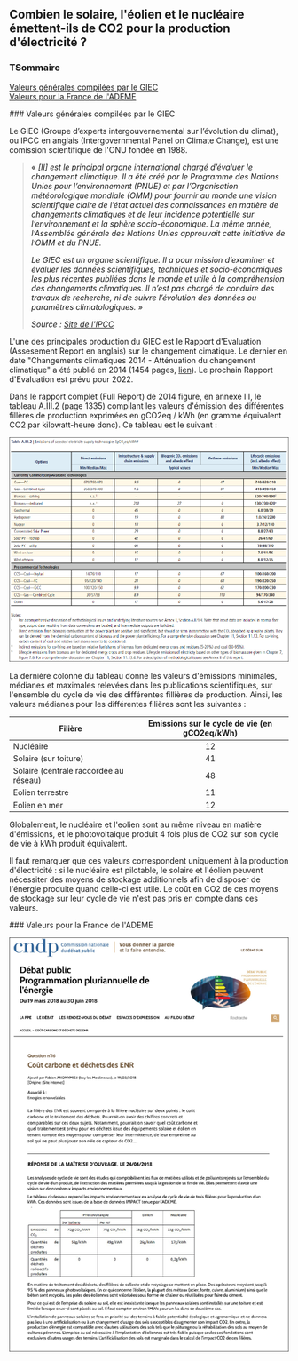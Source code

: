 ## Combien le solaire, l'éolien et le nucléaire émettent-ils de CO2 pour la production d'électricité ?

### TSommaire  
[Valeurs générales compilées par le GIEC](#general)  
[Valeurs pour la France de l'ADEME](#en_france)

<a name="general"/>
### Valeurs générales compilées par le GIEC

Le GIEC (Groupe d’experts intergouvernemental sur l’évolution du climat), ou IPCC en anglais (Intergovernmental Panel on Climate Change), est une comission scientifique de l'ONU fondée en 1988.

> « *[Il] est le principal organe international chargé d’évaluer le changement climatique. Il a été créé par le Programme des Nations Unies pour l’environnement (PNUE) et par l’Organisation météorologique mondiale (OMM) pour fournir au monde une vision scientifique claire de l’état actuel des connaissances en matière de changements climatiques et de leur incidence potentielle sur l’environnement et la sphère socio-économique. La même année, l’Assemblée générale des Nations Unies approuvait cette initiative de l’OMM et du PNUE.*
> 
> *Le GIEC est un organe scientifique. Il a pour mission d’examiner et évaluer les données scientifiques, techniques et socio-économiques les plus récentes publiées dans le monde et utile à la compréhension des changements climatiques. Il n’est pas chargé de conduire des travaux de recherche, ni de suivre l’évolution des données ou paramètres climatologiques.* »
>
> *Source : [Site de l'IPCC](https://www.ipcc.ch/languages-2/francais/)*

L'une des principales production du GIEC est le Rapport d'Evaluation (Assesement Report en anglais) sur le changement cimatique. Le dernier en date "Changements climatiques 2014 - Atténuation du changement climatique" a été publié en 2014 (1454 pages, [lien](https://www.ipcc.ch/report/ar5/wg3/)). Le prochain Rapport d'Evaluation est prévu pour 2022.

Dans le rapport complet (Full Report) de 2014 figure, en annexe III, le tableau A.III.2 (page 1335) compilant les valeurs d'émission des différentes fillères de production exprimées en gCO2eq / kWh (en gramme équivalent CO2 par kilowatt-heure donc). Ce tableau est le suivant :

![GIEC_2014_Emissions_gCO2eq_par_kWh](images/GIEC_2014_Emissions_gCO2eq_par_kWh.PNG)

La dernière colonne du tableau donne les valeurs d'émissions minimales, médianes et maximales relevées dans les publications scientifiques, sur l'ensemble du cycle de vie des différentes fillières de production. Ainsi, les valeurs médianes pour les différentes filières sont les suivantes :

Filière                                | Emissions sur le cycle de vie (en gCO2eq/kWh)
-------------------------------------- | :-------------------------------------------:
Nucléaire                              | 12
Solaire (sur toiture)                  | 41
Solaire (centrale raccordée au réseau) | 48
Eolien terrestre                       | 11
Eolien en mer                          | 12

Globalement, le nucléaire et l'eolien sont au même niveau en matière d'émissions, et le photovoltaique produit 4 fois plus de CO2 sur son cycle de vie à kWh produit équivalent.

Il faut remarquer que ces valeurs correspondent uniquement à la production d'électricité : si le nucléaire est pilotable, le solaire et l'éolien peuvent nécessiter des moyens de stockage additionnels afin de disposer de l'énergie produite quand celle-ci est utile. Le coût en CO2 de ces moyens de stockage sur leur cycle de vie n'est pas pris en compte dans ces valeurs.

<a name="en_france"/>
### Valeurs pour la France de l'ADEME

![ADEME_emissions_CO2_solaire_eolien_nucleaire](images/ADEME_emissions_CO2_solaire_eolien_nucleaire.png)
